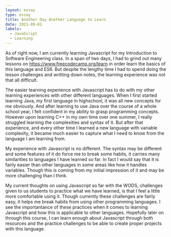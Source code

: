 ```yaml
---
layout: essay
type: essay
title: Another Day Another Language to Learn
date: 2021-09-01
labels:
  - JavaScript
  - Learning
---
```


As of right now, I am currently learning Javascript for my Introduction to Software Engineering class. In a span of two days, I had to grind out many lessons on https://www.freecodecamp.org/learn in order learn the basics of this language and ES6. But despite the lengthy time I had to spend doing the lesson challenges and writting down notes, the learning experience was not that all difficult.

The easier learning experience with Javascript has to do with my other learning experiences with other different languages. When I first started learning Java, my first language in highschool, it was all new concepts for me obviously. And after learning to use Java over the course of a whole school year, I felt confident in my ability to grasp programming concepts. However upon learning C++ in my own time over one summer, I really struggled learning the complexities and syntax of it. But after that experience, and every other time I learned a new language with variable complexity, it became much easier to capture what I need to know from the language I am learning from. 

My experience with Javascript is no different. The syntax may be different and some features of it do force me to break some habits, it carries many similarities to languages I have learned so far. In fact I would say that it is fairly easier than other languages in some areas like how it handles variables. Though this is coming from my initial impression of it and may be more challenging than I think. 

My current thoughts on using Javascript so far with the WODS, challenges given to us students to practice what we have learned, is that I feel a little more comfortable using it. Though currently these challenges are fairly easy, it helps me break habits from using other programming languages. I see the importantance of these practices when it comes to learning Javascript and how this is applicable to other languages. Hopefully later on through this course, I can learn enough about Javascript through both resources and the practice challenges to be able to create proper projects with this language.
